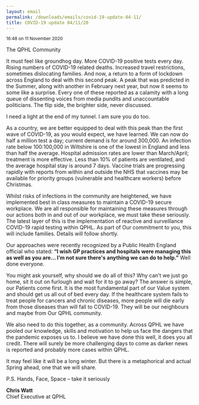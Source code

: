 ```yaml
---
layout: email
permalink: /downloads/emails/covid-19-update-04-11/
title: COVID-19 update 04/11/20
---
```


<small>16:48 on 11 November 2020</small>

The QPHL Community

It must feel like groundhog day. More COVID-19 positive tests every day. Rising numbers of COVID-19 related deaths. Increased travel restrictions, sometimes dislocating families. And now, a return to a form of lockdown across England to deal with this second peak. A peak that was predicted in the Summer, along with another in February next year, but now it seems to some like a surprise. Every one of these reported as a calamity with a long queue of dissenting voices from media pundits and unaccountable politicians. The flip side, the brighter side, never discussed.

I need a light at the end of my tunnel. I am sure you do too.

As a country, we are better equipped to deal with this peak than the first wave of COVID-19, as you would expect, we have learned. We can now do half a million test a day; current demand is for around 300,000. An infection rate below 100:100,000 in Wiltshire is one of the lowest in England and less than half the average. Hospital admission rates are lower than March/April; treatment is more effective. Less than 10% of patients are ventilated, and the average hospital stay is around 7 days. Vaccine trials are progressing rapidly with reports from within and outside the NHS that vaccines may be available for priority groups (vulnerable and healthcare workers) before Christmas.

Whilst risks of infections in the community are heightened, we have implemented best in class measures to maintain a COVID-19 secure workplace. We are all responsible for maintaining these measures through our actions both in and out of our workplace, we must take these seriously. The latest layer of this is the implementation of reactive and surveillance COVID-19 rapid testing within QPHL. As part of Our commitment to you, this will include families. Details will follow shortly.

Our approaches were recently recognized by a Public Health England official who stated: **“I wish GP practices and hospitals were managing this as well as you are&hellip; I’m not sure there's anything we can do to help.”** Well done everyone.

You might ask yourself, why should we do all of this? Why can’t we just go home, sit it out on furlough and wait for it to go away? The answer is simple, our Patients come first. It is the most fundamental part of our Value system and should get us all out of bed every day. If the healthcare system fails to treat people for cancers and chronic diseases, more people will die early from those diseases than will fall to COVID-19. They will be our neighbours and maybe from Our QPHL community.

We also need to do this together, as a community. Across QPHL we have pooled our knowledge, skills and motivation to help us face the dangers that the pandemic exposes us to. I believe we have done this well, it does you all credit. There will surely be more challenging days to come as darker news is reported and probably more cases within QPHL.

It may feel like it will be a long winter. But there is a metaphorical and actual Spring ahead, one that we will share.

P.S. Hands, Face, Space – take it seriously

**Chris Watt**<br>
Chief Executive at QPHL